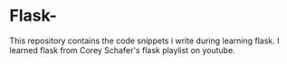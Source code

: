 # Flask-
This repository contains the code snippets i write during learning flask.
I learned flask from Corey Schafer's flask playlist on youtube.
